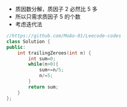 - 质因数分解，质因子 $2$ 必然比 $5$ 多
- 所以只需求质因子 $5$ 的个数
- 考虑迭代法

```cpp
//https://github.com/MoAo-01/Leecode-codes
class Solution {
public:
    int trailingZeroes(int n) {
        int sum=0;
        while(n>0){
            sum+=n/5;
            n/=5;
        }
        return sum;
    }
};
```
